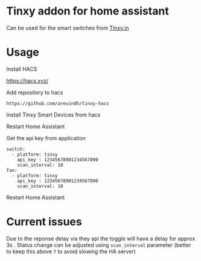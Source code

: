 # Tinxy addon for home assistant


Can be used for the smart switches from [Tinxy.in](https://tinxy.in/)

# Usage 


Install HACS

https://hacs.xyz/


Add repository to hacs 

```
https://github.com/arevindh/tinxy-hacs
```

Install Tinxy Smart Devices from hacs

Restart Home Assistant

Get the api key from application 

```
switch:
  - platform: tinxy
    api_key : 12345678901234567890
    scan_interval: 10
fan:
  - platform: tinxy
    api_key : 12345678901234567890
    scan_interval: 10
```

Restart Home Assistant

# Current issues

Due to the reponse delay via they api the toggle will have a delay for approx 3s . Status change can be adjusted using `scan_interval` parameter (better to keep this above `7` to avoid slowing the HA server)
